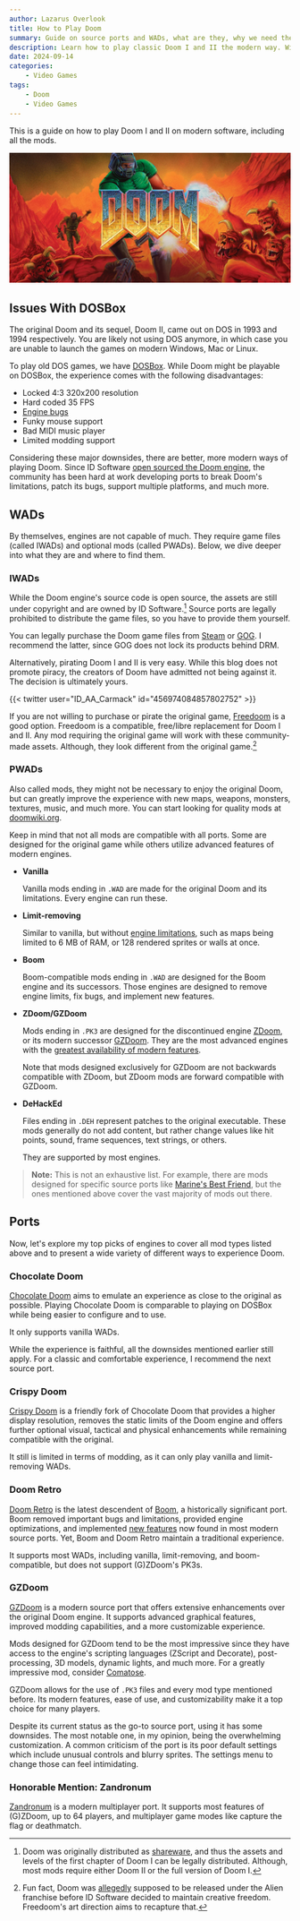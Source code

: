 ```yaml
---
author: Lazarus Overlook
title: How to Play Doom
summary: Guide on source ports and WADs, what are they, why we need them, and where to get them.
description: Learn how to play classic Doom I and II the modern way. With this guide, you will learn how to play Doom mods, which ports is best suited for you, and where to find the Doom game files.
date: 2024-09-14
categories:
    - Video Games
tags:
    - Doom
    - Video Games
---
```


This is a guide on how to play Doom I and II on modern software, including all the mods.

![Cover of Doom 1](featured.jpg)

## Issues With DOSBox

The original Doom and its sequel, Doom II, came out on DOS in 1993 and 1994 respectively. You are likely not using DOS anymore, in which case you are unable to launch the games on modern Windows, Mac or Linux.

To play old DOS games, we have [DOSBox](https://www.dosbox.com/). While Doom might be playable on DOSBox, the experience comes with the following disadvantages:

* Locked 4:3 320x200 resolution
* Hard coded 35 FPS
* [Engine bugs](https://doomwiki.org/wiki/Engine_bug)
* Funky mouse support
* Bad MIDI music player
* Limited modding support

Considering these major downsides, there are better, more modern ways of playing Doom. Since ID Software [open sourced the Doom engine](https://github.com/id-Software/DOOM), the community has been hard at work developing ports to break Doom's limitations, patch its bugs, support multiple platforms, and much more.

## WADs

By themselves, engines are not capable of much. They require game files (called IWADs) and optional mods (called PWADs). Below, we dive deeper into what they are and where to find them.

### IWADs

While the Doom engine's source code is open source, the assets are still under copyright and are owned by ID Software.[^1] Source ports are legally prohibited to distribute the game files, so you have to provide them yourself.

You can legally purchase the Doom game files from [Steam](https://store.steampowered.com/app/2280/DOOM__DOOM_II/) or [GOG](https://www.gog.com/en/game/doom_doom_ii). I recommend the latter, since GOG does not lock its products behind DRM.

Alternatively, pirating Doom I and II is very easy. While this blog does not promote piracy, the creators of Doom have admitted not being against it. The decision is ultimately yours.

<div class="flex justify-center">
{{< twitter user="ID_AA_Carmack" id="456974084857802752" >}}
</div>

If you are not willing to purchase or pirate the original game, [Freedoom](https://freedoom.github.io/) is a good option. Freedoom is a compatible, free/libre replacement for Doom I and II. Any mod requiring the original game will work with these community-made assets. Although, they look different from the original game.[^2]

### PWADs

Also called mods, they might not be necessary to enjoy the original Doom, but can greatly improve the experience with new maps, weapons, monsters, textures, music, and much more. You can start looking for quality mods at [doomwiki.org](https://doomwiki.org/wiki/Best_Doom_mods).

Keep in mind that not all mods are compatible with all ports. Some are designed for the original game while others utilize advanced features of modern engines.

* **Vanilla**

	Vanilla mods ending in `.WAD` are made for the original Doom and its limitations. Every engine can run these.

* **Limit-removing**

	Similar to vanilla, but without [engine limitations](https://doomwiki.org/wiki/Static_limits), such as maps being limited to 6 MB of RAM, or 128 rendered sprites or walls at once.

* **Boom**

	Boom-compatible mods ending in `.WAD` are designed for the Boom engine and its successors. Those engines are designed to remove engine limits, fix bugs, and implement new features.

* **ZDoom/GZDoom**

	Mods ending in `.PK3` are designed for the discontinued engine [ZDoom](https://zdoom.org/index), or its modern successor [GZDoom](https://zdoom.org/index). They are the most advanced engines with the [greatest availability of modern features](https://doomwiki.org/wiki/GZDoom#Features).
	
	Note that mods designed exclusively for GZDoom are not backwards compatible with ZDoom, but ZDoom mods are forward compatible with GZDoom.

* **DeHackEd**

	Files ending in `.DEH` represent patches to the original executable. These mods generally do not add content, but rather change values like hit points, sound, frame sequences, text strings, or others.
	
	They are supported by most engines.

> **Note:** This is not an exhaustive list. For example, there are mods designed for specific source ports like [Marine's Best Friend](https://doomwiki.org/wiki/MBF), but the ones mentioned above cover the vast majority of mods out there.

## Ports

Now, let's explore my top picks of engines to cover all mod types listed above and to present a wide variety of different ways to experience Doom.

### Chocolate Doom

[Chocolate Doom](https://www.chocolate-doom.org/wiki/index.php/Chocolate_Doom) aims to emulate an experience as close to the original as possible. Playing Chocolate Doom is comparable to playing on DOSBox while being easier to configure and to use.

It only supports vanilla WADs.

While the experience is faithful, all the downsides mentioned earlier still apply. For a classic and comfortable experience, I recommend the next source port.

### Crispy Doom

[Crispy Doom](https://www.chocolate-doom.org/wiki/index.php/Crispy_Doom) is a friendly fork of Chocolate Doom that provides a higher display resolution, removes the static limits of the Doom engine and offers further optional visual, tactical and physical enhancements while remaining compatible with the original. 

It still is limited in terms of modding, as it can only play vanilla and limit-removing WADs.

### Doom Retro

[Doom Retro](https://www.doomretro.com/) is the latest descendent of [Boom](https://doomwiki.org/wiki/Boom), a historically significant port. Boom removed important bugs and limitations, provided engine optimizations, and implemented [new features](https://doomwiki.org/wiki/Boom#Features) now found in most modern source ports. Yet, Boom and Doom Retro maintain a traditional experience.

It supports most WADs, including vanilla, limit-removing, and boom-compatible, but does not support (G)ZDoom's PK3s.

### GZDoom

[GZDoom](https://www.zdoom.org/downloads) is a modern source port that offers extensive enhancements over the original Doom engine. It supports advanced graphical features, improved modding capabilities, and a more customizable experience.

Mods designed for GZDoom tend to be the most impressive since they have access to the engine's scripting languages (ZScript and Decorate), post-processing, 3D models, dynamic lights, and much more. For a greatly impressive mod, consider [Comatose](https://doomwiki.org/wiki/Comatose).

GZDoom allows for the use of `.PK3` files and every mod type mentioned before. Its modern features, ease of use, and customizability make it a top choice for many players.

Despite its current status as the go-to source port, using it has some downsides. The most notable one, in my opinion, being the overwhelming customization. A common criticism of the port is its poor default settings which include unusual controls and blurry sprites. The settings menu to change those can feel intimidating.

### Honorable Mention: Zandronum

[Zandronum](https://zandronum.com/) is a modern multiplayer port. It supports most features of (G)ZDoom, up to 64 players, and multiplayer game modes like capture the flag or deathmatch.

[^1]: Doom was originally distributed as [shareware](https://en.wikipedia.org/wiki/Shareware), and thus the assets and levels of the first chapter of Doom I can be legally distributed. Although, most mods require either Doom II or the full version of Doom I.

[^2]: Fun fact, Doom was [allegedly](https://www.gamepressure.com/editorials/aliens-metallica-and-gabe-newell-7-things-you-didnt-know-about-do/doom-was-supposed-to-be-a-sandbox-sort-of/zc264) supposed to be released under the Alien franchise before ID Software decided to maintain creative freedom. Freedoom's art direction aims to recapture that.
